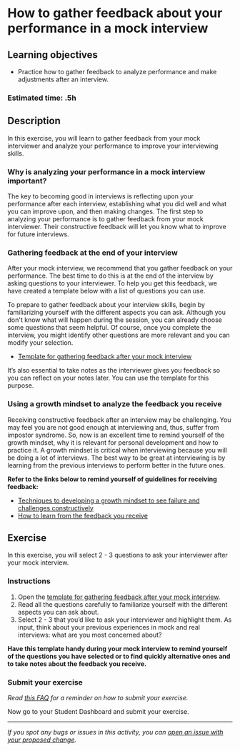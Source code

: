 # How to gather feedback about your performance in a mock interview

## Learning objectives

- Practice how to gather feedback to analyze performance and make adjustments after an interview.

### Estimated time: .5h

## Description

In this exercise, you will learn to gather feedback from your mock interviewer and analyze your performance to improve your interviewing skills.

### Why is analyzing your performance in a mock interview important?

The key to becoming good in interviews is reflecting upon your performance after each interview, establishing what you did well and what you can improve upon, and then making changes. The first step to analyzing your performance is to gather feedback from your mock interviewer. Their constructive feedback will let you know what to improve for future interviews. 

### Gathering feedback at the end of your interview

 After your mock interview, we recommend that you gather feedback on your performance. The best time to do this is at the end of the interview by asking questions to your interviewer. To help you get this feedback, we have created a template below with a list of questions you can use. 

To prepare to gather feedback about your interview skills, begin by familiarizing yourself with the different aspects you can ask. Although you don't know what will happen during the session, you can already choose some questions that seem helpful. Of course, once you complete the interview, you might identify other questions are more relevant and you can modify your selection.

- [Template for gathering feedback after your mock interview](https://docs.google.com/document/d/1Sn8qSJxr1RHhsyCQo33XfpLeXOt_HTKbHo57mBCFs3k/edit#heading=h.jhld1jrenkcg)

It’s also essential to take notes as the interviewer gives you feedback so you can reflect on your notes later. You can use the template for this purpose.


### Using a growth mindset to analyze the feedback you receive

Receiving constructive feedback after an interview may be challenging. You may feel you are not good enough at interviewing and, thus, suffer from impostor syndrome. So, now is an excellent time to remind yourself of the growth mindset, why it is relevant for personal development and how to practice it. A growth mindset is critical when interviewing because you will be doing a lot of interviews. The best way to be great at interviewing is by learning from the previous interviews to perform better in the future ones.

**Refer to the links below to remind yourself of guidelines for receiving feedback:** 

- [Techniques to developing a growth mindset to see failure and challenges constructively](https://github.com/microverseinc/curriculum-professional-skills/blob/main/soft-skills/techniques-to-developing-a-growth-mindset-to-see-failure-and-challenges-constructively.md)
- [How to learn from the feedback you receive](https://github.com/microverseinc/curriculum-professional-skills/blob/main/soft-skills/how-to-learn-from-the-feedback-you-receive.md)


## Exercise

In this exercise, you will select 2 - 3 questions to ask your interviewer after your mock interview. 


### Instructions

1. Open the [template for gathering feedback after your mock interview](https://docs.google.com/document/d/1Sn8qSJxr1RHhsyCQo33XfpLeXOt_HTKbHo57mBCFs3k/edit#heading=h.jhld1jrenkcg).
2. Read all the questions carefully to familiarize yourself with the different aspects you can ask about.
3. Select 2 - 3 that you’d like to ask your interviewer and highlight them. As input, think about your previous experiences in mock and real interviews: what are you most concerned about?

**Have this template handy during your mock interview to remind yourself of the questions you have selected or to find quickly alternative ones and to take notes about the feedback you receive.**


### Submit your exercise

*Read [this FAQ](https://microverse.zendesk.com/hc/en-us/articles/360061344234) for a reminder on how to submit your exercise.*

Now go to your Student Dashboard and submit your exercise.


------

_If you spot any bugs or issues in this activity, you can [open an issue with your proposed change](https://github.com/microverseinc/curriculum-transversal-skills/blob/main/git-github/articles/open_issue.md)._
